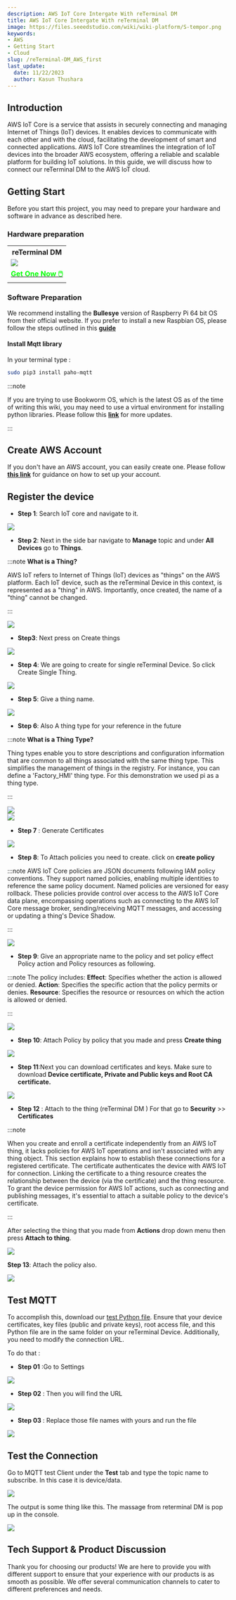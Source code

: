```yaml
---
description: AWS IoT Core Intergate With reTerminal DM
title: AWS IoT Core Intergate With reTerminal DM
image: https://files.seeedstudio.com/wiki/wiki-platform/S-tempor.png
keywords:
- AWS
- Getting Start
- Cloud
slug: /reTerminal-DM_AWS_first
last_update:
  date: 11/22/2023
  author: Kasun Thushara
---
```

## Introduction 

AWS IoT Core is a service that assists in securely connecting and managing Internet of Things (IoT) devices. It enables devices to communicate with each other and with the cloud, facilitating the development of smart and connected applications. AWS IoT Core streamlines the integration of IoT devices into the broader AWS ecosystem, offering a reliable and scalable platform for building IoT solutions. In this guide, we will discuss how to connect our reTerminal DM to the AWS IoT cloud.

## Getting Start

Before you start this project, you may need to prepare your hardware and software in advance as described here.

### Hardware preparation

<div class="table-center">
	<table class="table-nobg">
    <tr class="table-trnobg">
      <th class="table-trnobg">reTerminal DM</th>
		</tr>
    <tr class="table-trnobg"></tr>
		<tr class="table-trnobg">
			<td class="table-trnobg"><div style={{textAlign:'center'}}><img src="https://files.seeedstudio.com/wiki/reTerminalDM/ML/edgeimpulse/reterminaldm.png" style={{width:300, height:'auto'}}/></div></td>
		</tr>
    <tr class="table-trnobg"></tr>
		<tr class="table-trnobg">
			<td class="table-trnobg"><div class="get_one_now_container" style={{textAlign: 'center'}}><a class="get_one_now_item" href="https://www.seeedstudio.com/reTerminal-DM-p-5616.html">
              <strong><span><font color={'FFFFFF'} size={"4"}> Get One Now 🖱️</font></span></strong>
          </a></div></td>
        </tr>
    </table>
    </div>

### Software Preparation

We recommend installing the **Bullesye** version of Raspberry Pi 64 bit OS from their official website. If you prefer to install a new Raspbian OS, please follow the steps outlined in this [**guide**](https://wiki.seeedstudio.com/reterminal-dm-flash-OS/)

#### Install Mqtt library
In your terminal type :

```sh
sudo pip3 install paho-mqtt

```

:::note

If you are trying to use Bookworm OS, which is the latest OS as of the time of writing this wiki, you may need to use a virtual environment for installing python libraries. Please follow this [**link**](https://www.raspberrypi.com/documentation/computers/os.html#python-on-raspberry-pi) for more updates.

:::

## Create AWS Account 

If you don't have an AWS account, you can easily create one. Please follow [**this link**](https://docs.aws.amazon.com/accounts/latest/reference/manage-acct-creating.html) for guidance on how to set up your account.

## Register the device 



- **Step 1**: Search IoT core and navigate to it.

<div style={{textAlign:'center'}}><img src="https://files.seeedstudio.com/wiki/reTerminalDM/aws/tutorial1/searchbar.PNG" style={{width:800, height:'auto'}}/></div>

- **Step 2**: Next in the side bar navigate to **Manage** topic and under **All Devices** go to **Things**.

:::note
**What is a Thing?**

AWS IoT refers to Internet of Things (IoT) devices as "things" on the AWS platform. Each IoT device, such as the reTerminal Device in this context, is represented as a "thing" in AWS. Importantly, once created, the name of a "thing" cannot be changed.


:::

<div style={{textAlign:'center'}}><img src="https://files.seeedstudio.com/wiki/reTerminalDM/aws/tutorial1/thingsslidebar.PNG" style={{width:200, height:300}}/></div>

- **Step3**: Next press on Create things 

<div style={{textAlign:'center'}}><img src="https://files.seeedstudio.com/wiki/reTerminalDM/aws/tutorial1/createthings.PNG" style={{width:800, height:'auto'}}/></div>

- **Step 4**: We are going to create for single reTerminal Device. So click Create Single Thing.

<div style={{textAlign:'center'}}><img src="https://files.seeedstudio.com/wiki/reTerminalDM/aws/tutorial1/createsinglething.PNG" style={{width:800, height:'auto'}}/></div>

- **Step 5**: Give a thing name.

<div style={{textAlign:'center'}}><img src="https://files.seeedstudio.com/wiki/reTerminalDM/aws/tutorial1/thingname.PNG" style={{width:800, height:'auto'}}/></div>

- **Step 6**: Also A thing type for your reference in the future

:::note
**What is a Thing Type?**

Thing types enable you to store descriptions and configuration information that are common to all things associated with the same thing type. This simplifies the management of things in the registry. For instance, you can define a 'Factory_HMI' thing type. For this demonstration we used pi as a thing type.


:::
<div style={{textAlign:'center'}}><img src="https://files.seeedstudio.com/wiki/reTerminalDM/aws/tutorial1/thingtype.PNG" style={{width:800, height:'auto'}}/></div>

<div style={{textAlign:'center'}}><img src="https://files.seeedstudio.com/wiki/reTerminalDM/aws/tutorial1/createthingtype.PNG" style={{width:400, height:300}}/></div>

- **Step 7** : Generate Certificates 

<div style={{textAlign:'center'}}><img src="https://files.seeedstudio.com/wiki/reTerminalDM/aws/tutorial1/configurecertificate.PNG" style={{width:800, height:'auto'}}/></div>

- **Step 8**:  To Attach policies you need to create. click on **create policy**

:::note
AWS IoT Core policies are JSON documents following IAM policy conventions. They support named policies, enabling multiple identities to reference the same policy document. Named policies are versioned for easy rollback.
These policies provide control over access to the AWS IoT Core data plane, encompassing operations such as connecting to the AWS IoT Core message broker, sending/receiving MQTT messages, and accessing or updating a thing's Device Shadow.

:::

<div style={{textAlign:'center'}}><img src="https://files.seeedstudio.com/wiki/reTerminalDM/aws/tutorial1/createpolicy.PNG" style={{width:800, height:'auto'}}/></div>

- **Step 9**:  Give an appropriate name to the policy and set policy effect Policy action and Policy resources as following.

:::note
The policy includes:
**Effect**: Specifies whether the action is allowed or denied.
**Action**: Specifies the specific action that the policy permits or denies.
**Resource**: Specifies the resource or resources on which the action is allowed or denied.


:::

<div style={{textAlign:'center'}}><img src="https://files.seeedstudio.com/wiki/reTerminalDM/aws/tutorial1/createapolicy.PNG" style={{width:800, height:'auto'}}/></div>

- **Step 10**: Attach Policy by policy that you made and press **Create thing**

<div style={{textAlign:'center'}}><img src="https://files.seeedstudio.com/wiki/reTerminalDM/aws/tutorial1/policycreatething.PNG" style={{width:800, height:'auto'}}/></div>

- **Step 11**:Next you can download certificates and keys. Make sure to download **Device certificate, Private and Public keys and Root CA certificate.** 

<div style={{textAlign:'center'}}><img src="https://files.seeedstudio.com/wiki/reTerminalDM/aws/tutorial1/certicates.PNG" style={{width:600, height:450}}/></div>

- **Step 12** : Attach to the thing (reTerminal DM ) 
For that go to **Security** >> **Certificates**

:::note

When you create and enroll a certificate independently from an AWS IoT thing, it lacks policies for AWS IoT operations and isn't associated with any thing object. This section explains how to establish these connections for a registered certificate. The certificate authenticates the device with AWS IoT for connection. Linking the certificate to a thing resource creates the relationship between the device (via the certificate) and the thing resource. To grant the device permission for AWS IoT actions, such as connecting and publishing messages, it's essential to attach a suitable policy to the device's certificate.

:::

After selecting the thing that you made from **Actions** drop down menu then press **Attach to thing**.

<div style={{textAlign:'center'}}><img src="https://files.seeedstudio.com/wiki/reTerminalDM/aws/tutorial1/attachtothing.PNG" style={{width:800, height:'auto'}}/></div>

**Step 13**: Attach the policy also. 

<div style={{textAlign:'center'}}><img src="https://files.seeedstudio.com/wiki/reTerminalDM/aws/tutorial1/attachpolicy.PNG" style={{width:800, height:'auto'}}/></div>

## Test MQTT

To accomplish this, download our [test Python file](https://files.seeedstudio.com/wiki/reTerminalDM/aws/tutorial1/AWStest.py). Ensure that your device certificates, key files (public and private keys), root access file, and this Python file are in the same folder on your reTerminal Device. Additionally, you need to modify the connection URL.

To do that :

- **Step 01** :Go to Settings
<div style={{textAlign:'center'}}><img src="https://files.seeedstudio.com/wiki/reTerminalDM/aws/tutorial1/settings.PNG" style={{width:200, height:300}}/></div>

- **Step 02** : Then you will find the URL 
<div style={{textAlign:'center'}}><img src="https://files.seeedstudio.com/wiki/reTerminalDM/aws/tutorial1/weburl.PNG" style={{width:800, height:'auto'}}/></div>

- **Step 03** : Replace those file names with yours and run the file

<div style={{textAlign:'center'}}><img src="https://files.seeedstudio.com/wiki/reTerminalDM/aws/tutorial1/cosw1.PNG" style={{width:800, height:'auto'}}/></div>

## Test the Connection 

Go to MQTT test Client under the **Test** tab and type the topic name to subscribe. In this case it is device/data.

<div style={{textAlign:'center'}}><img src="https://files.seeedstudio.com/wiki/reTerminalDM/aws/tutorial1/mqtttest.PNG" style={{width:800, height:'auto'}}/></div>

The output is some thing like this. The massage from reterminal DM is pop up in the console.

<div style={{textAlign:'center'}}><img src="https://files.seeedstudio.com/wiki/reTerminalDM/aws/tutorial1/seeedop.PNG" style={{width:800, height:'auto'}}/></div>

## Tech Support & Product Discussion

Thank you for choosing our products! We are here to provide you with different support to ensure that your experience with our products is as smooth as possible. We offer several communication channels to cater to different preferences and needs.

<div class="button_tech_support_container">
<a href="https://forum.seeedstudio.com/" class="button_forum"></a> 
<a href="https://www.seeedstudio.com/contacts" class="button_email"></a>
</div>

<div class="button_tech_support_container">
<a href="https://discord.gg/eWkprNDMU7" class="button_discord"></a> 
<a href="https://github.com/Seeed-Studio/wiki-documents/discussions/69" class="button_discussion"></a>
</div>










